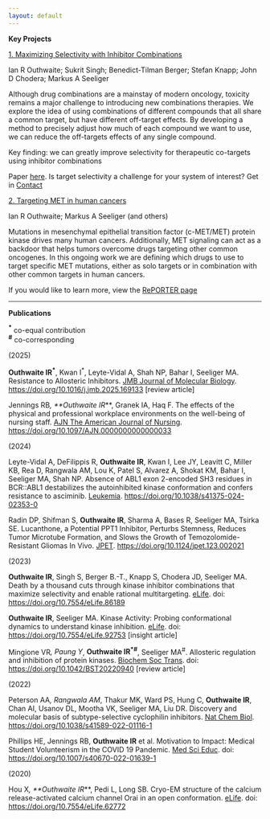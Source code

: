 ```yaml
---
layout: default
---
```


**Key Projects**

<ins>1. Maximizing Selectivity with Inhibitor Combinations</ins>

Ian R Outhwaite; Sukrit Singh; Benedict-Tilman Berger; Stefan Knapp; John D Chodera; Markus A Seeliger

Although drug combinations are a mainstay of modern oncology, toxicity remains a major challenge to introducing new combinations therapies. We explore the idea of using combinations of different compounds that all share a common target, but have different off-target effects. By developing a method to precisely adjust how much of each compound we want to use, we can reduce the off-targets effects of any single compound.   

Key finding: we can greatly improve selectivity for therapeutic co-targets using inhibitor combinations

Paper <a href = "https://elifesciences.org/articles/86189">here</a>. Is target selectivity a challenge for your system of interest? Get in [Contact](./Contact)

<ins>2. Targeting MET in human cancers</ins>

Ian R Outhwaite; Markus A Seeliger (and others)

Mutations in mesenchymal epithelial transition factor (c-MET/MET) protein kinase drives many human cancers. Additionally, MET signaling can act as a backdoor that helps tumors overcome drugs targeting other common oncogenes. In this ongoing work we are defining which drugs to use to target specific MET mutations, either as solo targets or in combination with other common targets in human cancers.

If you would like to learn more, view the <a href = "https://reporter.nih.gov/search/wId_jHAfj0aCcvuVjx4Obw/project-details/10824590">RePORTER page</a>

<div style="border-bottom: 1px solid #333;"></div>


**Publications**

**<sup>*</sup>** co-equal contribution   
**<sup>#</sup>** co-corresponding

(2025)

**Outhwaite IR<sup>*</sup>**, Kwan I<sup>*</sup>, Leyte-Vidal A, Shah NP, Bahar I, Seeliger MA. Resistance to Allosteric Inhibitors. <u>JMB Journal of Molecular Biology</u>. https://doi.org/10.1016/j.jmb.2025.169133 [review article]

Jennings RB<sup>*</sup>,  **Outhwaite IR<sup>*</sup>**, Granek IA, Haq F. The effects of the physical and professional workplace environments on the well-being of nursing staff. <u>AJN The American Journal of Nursing</u>. https://doi.org/10.1097/AJN.0000000000000033

(2024)

Leyte-Vidal A, DeFilippis R, **Outhwaite IR**, Kwan I, Lee JY, Leavitt C, Miller KB, Rea D, Rangwala AM, Lou K, Patel S, Alvarez A, Shokat KM, Bahar I, Seeliger MA, Shah NP. Absence of ABL1 exon 2-encoded SH3 residues in BCR::ABL1 destabilizes the autoinhibited kinase conformation and confers resistance to asciminib. <u>Leukemia</u>. https://doi.org/10.1038/s41375-024-02353-0

Radin DP, Shifman S, **Outhwaite IR**, Sharma A, Bases R, Seeliger MA, Tsirka SE. Lucanthone, a Potential PPT1 Inhibitor, Perturbs Stemness, Reduces Tumor Microtube Formation, and Slows the Growth of Temozolomide-Resistant Gliomas In Vivo. <u>JPET</u>. https://doi.org/10.1124/jpet.123.002021

(2023)

**Outhwaite IR**, Singh S, Berger B.-T., Knapp S, Chodera JD, Seeliger MA. Death by a thousand cuts through kinase inhibitor combinations that maximize selectivity and enable rational multitargeting. <u>eLife</u>. doi: https://doi.org/10.7554/eLife.86189

**Outhwaite IR**, Seeliger MA. Kinase Activity: Probing conformational dynamics to understand kinase inhibition. <u>eLife</u>. doi: https://doi.org/10.7554/eLife.92753 [insight article]

Mingione VR<sup>*</sup>, Paung Y<sup>*</sup>, **Outhwaite IR<sup>*#</sup>**, Seeliger MA<sup>#</sup>. Allosteric regulation and inhibition of protein kinases. <u>Biochem Soc Trans</u>. doi: https://doi.org/10.1042/BST20220940 [review article]

(2022)

Peterson AA<sup>*</sup>, Rangwala AM<sup>*</sup>, Thakur MK, Ward PS, Hung C, **Outhwaite IR**, Chan AI, Usanov DL, Mootha VK, Seeliger MA, Liu DR. Discovery and molecular basis of subtype-selective cyclophilin inhibitors. <u>Nat Chem Biol</u>. https://doi.org/10.1038/s41589-022-01116-1

Phillips HE, Jennings RB, **Outhwaite IR** et al. Motivation to Impact: Medical Student Volunteerism in the COVID 19 Pandemic. <u>Med Sci Educ</u>. doi: https://doi.org/10.1007/s40670-022-01639-1

(2020)

Hou X<sup>*</sup>, **Outhwaite IR<sup>*</sup>**, Pedi L, Long SB. Cryo-EM structure of the calcium release-activated calcium channel Orai in an open conformation. <u>eLife</u>. doi: https://doi.org/10.7554/eLife.62772
